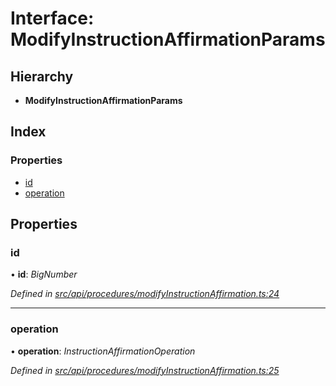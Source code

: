 # Interface: ModifyInstructionAffirmationParams

## Hierarchy

* **ModifyInstructionAffirmationParams**

## Index

### Properties

* [id](modifyinstructionaffirmationparams.md#id)
* [operation](modifyinstructionaffirmationparams.md#operation)

## Properties

###  id

• **id**: *BigNumber*

*Defined in [src/api/procedures/modifyInstructionAffirmation.ts:24](https://github.com/PolymathNetwork/polymesh-sdk/blob/2a4e4111/src/api/procedures/modifyInstructionAffirmation.ts#L24)*

___

###  operation

• **operation**: *InstructionAffirmationOperation*

*Defined in [src/api/procedures/modifyInstructionAffirmation.ts:25](https://github.com/PolymathNetwork/polymesh-sdk/blob/2a4e4111/src/api/procedures/modifyInstructionAffirmation.ts#L25)*
